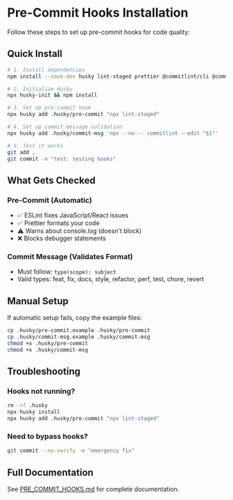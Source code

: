 # Pre-Commit Hooks Installation

Follow these steps to set up pre-commit hooks for code quality:

## Quick Install

```bash
# 1. Install dependencies
npm install --save-dev husky lint-staged prettier @commitlint/cli @commitlint/config-conventional

# 2. Initialize Husky
npx husky-init && npm install

# 3. Set up pre-commit hook
npx husky add .husky/pre-commit "npx lint-staged"

# 4. Set up commit message validation
npx husky add .husky/commit-msg 'npx --no -- commitlint --edit "$1"'

# 5. Test it works
git add .
git commit -m "test: testing hooks"
```

## What Gets Checked

### Pre-Commit (Automatic)
- ✅ ESLint fixes JavaScript/React issues
- ✅ Prettier formats your code
- ⚠️  Warns about console.log (doesn't block)
- ❌ Blocks debugger statements

### Commit Message (Validates Format)
- Must follow: `type(scope): subject`
- Valid types: feat, fix, docs, style, refactor, perf, test, chore, revert

## Manual Setup

If automatic setup fails, copy the example files:

```bash
cp .husky/pre-commit.example .husky/pre-commit
cp .husky/commit-msg.example .husky/commit-msg
chmod +x .husky/pre-commit
chmod +x .husky/commit-msg
```

## Troubleshooting

### Hooks not running?
```bash
rm -rf .husky
npx husky install
npx husky add .husky/pre-commit "npx lint-staged"
```

### Need to bypass hooks?
```bash
git commit --no-verify -m "emergency fix"
```

## Full Documentation

See [PRE_COMMIT_HOOKS.md](./PRE_COMMIT_HOOKS.md) for complete documentation.
